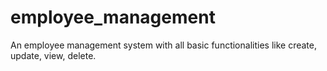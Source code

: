 # employee_management
An employee management system with all basic functionalities like create, update, view, delete.
